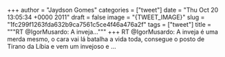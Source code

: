 
+++
author = "Jaydson Gomes"
categories = ["tweet"]
date = "Thu Oct 20 13:05:34 +0000 2011"
draft = false
image = "{TWEET_IMAGE}"
slug = "1fc299f1263fda632b9ca7561c5ce4f46a476a2f"
tags = ["tweet"]
title = """RT @IgorMusardo: A inveja..."""
+++
RT @IgorMusardo: A inveja é uma merda mesmo, o cara vai lá batalha a vida toda, consegue o posto de Tirano da Líbia e vem um invejoso e  ...
